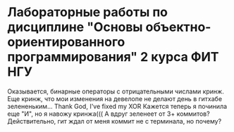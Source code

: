 # Лабораторные работы по дисциплине "Основы объектно-ориентированного программирования" 2 курса ФИТ НГУ

Оказывается, бинарные операторы с отрицательными числами кринж.
Еще кринж, что мои изменения на девелопе не делают день в гитхабе зелененьким...
Thank God, I've fixed my XOR
Кажется теперь я починила еще "И", но я навожу кринжа(((
А вдруг зеленеет от 3+ коммитов?
Действительно, гит ждал от меня коммит не с терминала, но почему?
